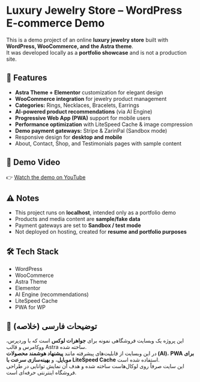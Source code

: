 # Luxury Jewelry Store – WordPress E-commerce Demo

This is a demo project of an online **luxury jewelry store** built with **WordPress, WooCommerce, and the Astra theme**.  
It was developed locally as a **portfolio showcase** and is not a production site.

## 🚀 Features
- **Astra Theme + Elementor** customization for elegant design  
- **WooCommerce integration** for jewelry product management  
- **Categories:** Rings, Necklaces, Bracelets, Earrings  
- **AI-powered product recommendations** (via AI Engine)  
- **Progressive Web App (PWA)** support for mobile users  
- **Performance optimization** with LiteSpeed Cache & image compression  
- **Demo payment gateways:** Stripe & ZarinPal (Sandbox mode)  
- Responsive design for **desktop and mobile**  
- About, Contact, Shop, and Testimonials pages with sample content  

## 🎥 Demo Video
👉 [Watch the demo on YouTube](https://youtu.be/jGkSrRBZ6_0)

## ⚠️ Notes
- This project runs on **localhost**, intended only as a portfolio demo  
- Products and media content are **sample/fake data**  
- Payment gateways are set to **Sandbox / test mode**  
- Not deployed on hosting, created for **resume and portfolio purposes**  

## 🛠️ Tech Stack
- WordPress  
- WooCommerce  
- Astra Theme  
- Elementor  
- AI Engine (recommendations)  
- LiteSpeed Cache  
- PWA for WP  

## 📝 توضیحات فارسی (خلاصه)
این پروژه یک وبسایت فروشگاهی نمونه برای **جواهرات لوکس** است که با وردپرس، ووکامرس و قالب Astra ساخته شده.  
در این وبسایت از قابلیت‌های پیشرفته مانند **پیشنهاد هوشمند محصولات (AI)**، **PWA برای موبایل**، و **بهینه‌سازی سرعت با LiteSpeed Cache** استفاده شده است.  
این سایت صرفاً روی لوکال‌هاست ساخته شده و هدف آن نمایش توانایی در طراحی فروشگاه اینترنتی حرفه‌ای است.  
